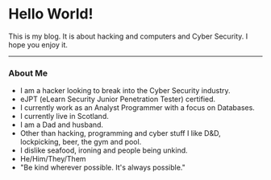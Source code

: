 # Hello World!
This is my blog. 
It is about hacking and computers and Cyber Security. 
I hope you enjoy it. 

----

### About Me

* I am a hacker looking to break into the Cyber Security industry.
* eJPT (eLearn Security Junior Penetration Tester) certified.
* I currently work as an Analyst Programmer with a focus on Databases.
* I currently live in Scotland.
* I am a Dad and husband.
* Other than hacking, programming and cyber stuff I like D&D, lockpicking, beer,  the gym and pool.
* I dislike seafood, ironing and people being unkind. 
* He/Him/They/Them
* "Be kind wherever possible. It's always possible."

